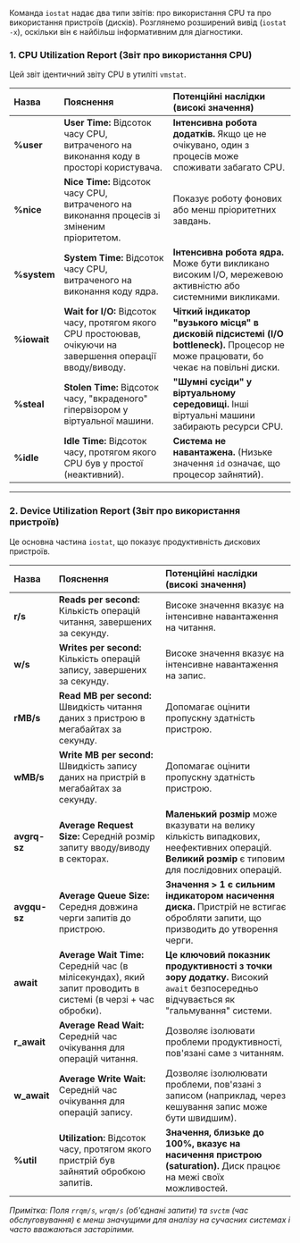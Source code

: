 Команда `iostat` надає два типи звітів: про використання CPU та про використання пристроїв (дисків). Розглянемо розширений вивід (`iostat -x`), оскільки він є найбільш інформативним для діагностики.

### 1. CPU Utilization Report (Звіт про використання CPU)

Цей звіт ідентичний звіту CPU в утиліті `vmstat`.

| Назва | Пояснення | Потенційні наслідки (високі значення) |
| :--- | :--- | :--- |
| **%user** | **User Time:** Відсоток часу CPU, витраченого на виконання коду в просторі користувача. | **Інтенсивна робота додатків.** Якщо це не очікувано, один з процесів може споживати забагато CPU. |
| **%nice** | **Nice Time:** Відсоток часу CPU, витраченого на виконання процесів зі зміненим пріоритетом. | Показує роботу фонових або менш пріоритетних завдань. |
| **%system** | **System Time:** Відсоток часу CPU, витраченого на виконання коду ядра. | **Інтенсивна робота ядра.** Може бути викликано високим I/O, мережевою активністю або системними викликами. |
| **%iowait** | **Wait for I/O:** Відсоток часу, протягом якого CPU простоював, очікуючи на завершення операції вводу/виводу. | **Чіткий індикатор "вузького місця" в дисковій підсистемі (I/O bottleneck).** Процесор не може працювати, бо чекає на повільні диски. |
| **%steal** | **Stolen Time:** Відсоток часу, "вкраденого" гіпервізором у віртуальної машини. | **"Шумні сусіди" у віртуальному середовищі.** Інші віртуальні машини забирають ресурси CPU. |
| **%idle** | **Idle Time:** Відсоток часу, протягом якого CPU був у простої (неактивний). | **Система не навантажена.** (Низьке значення `id` означає, що процесор зайнятий). |

---

### 2. Device Utilization Report (Звіт про використання пристроїв)

Це основна частина `iostat`, що показує продуктивність дискових пристроїв.

| Назва | Пояснення | Потенційні наслідки (високі значення) |
| :--- | :--- | :--- |
| **r/s** | **Reads per second:** Кількість операцій читання, завершених за секунду. | Високе значення вказує на інтенсивне навантаження на читання. |
| **w/s** | **Writes per second:** Кількість операцій запису, завершених за секунду. | Високе значення вказує на інтенсивне навантаження на запис. |
| **rMB/s** | **Read MB per second:** Швидкість читання даних з пристрою в мегабайтах за секунду. | Допомагає оцінити пропускну здатність пристрою. |
| **wMB/s** | **Write MB per second:** Швидкість запису даних на пристрій в мегабайтах за секунду. | Допомагає оцінити пропускну здатність пристрою. |
| **avgrq-sz** | **Average Request Size:** Середній розмір запиту вводу/виводу в секторах. | **Маленький розмір** може вказувати на велику кількість випадкових, неефективних операцій. **Великий розмір** є типовим для послідовних операцій. |
| **avgqu-sz** | **Average Queue Size:** Середня довжина черги запитів до пристрою. | **Значення > 1 є сильним індикатором насичення диска.** Пристрій не встигає обробляти запити, що призводить до утворення черги. |
| **await** | **Average Wait Time:** Середній час (в мілісекундах), який запит проводить в системі (в черзі + час обробки). | **Це ключовий показник продуктивності з точки зору додатку.** Високий `await` безпосередньо відчувається як "гальмування" системи. |
| **r_await** | **Average Read Wait:** Середній час очікування для операцій читання. | Дозволяє ізолювати проблеми продуктивності, пов'язані саме з читанням. |
| **w_await** | **Average Write Wait:** Середній час очікування для операцій запису. | Дозволяє ізолюлювати проблеми, пов'язані з записом (наприклад, через кешування запис може бути швидшим). |
| **%util** | **Utilization:** Відсоток часу, протягом якого пристрій був зайнятий обробкою запитів. | **Значення, близьке до 100%, вказує на насичення пристрою (saturation).** Диск працює на межі своїх можливостей. |

*Примітка: Поля `rrqm/s`, `wrqm/s` (об'єднані запити) та `svctm` (час обслуговування) є менш значущими для аналізу на сучасних системах і часто вважаються застарілими.*